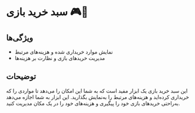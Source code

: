 # سبد خرید بازی 🎮🛒


## ویژگی‌ها
- نمایش موارد خریداری شده و هزینه‌های مرتبط
- مدیریت خریدهای بازی و نظارت بر هزینه‌ها



## توضیحات
این سبد خرید بازی یک ابزار مفید است که به شما این امکان را می‌دهد تا مواردی را که خریداری کرده‌اید و هزینه‌های مرتبط را به‌نمایش بگذارید. این ابزار به شما اجازه می‌دهد به‌راحتی خریدهای بازی خود را پیگیری و هزینه‌های خود را در یک مکان مدیریت کنید.

